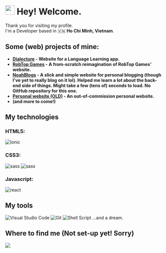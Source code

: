 <h1><img src="https://github.com/hoangnamdev/hoangnamdev/assets/125788036/3f9dd30f-65eb-4acf-af5a-39f04fb20520" width="30"/> Hey! Welcome.</h1>

Thank you for visiting my profile.  
I'm a Developer based in 🇻🇳 **Ho Chi Minh, Vietnam**.

## Some (web) projects of mine:
- <b><a href="https://github.com/hoangnamdev/Dialecture">Dialecture</a> - Website for a Language Learning app.</b>
- <b><a href="https://github.com/hoangnamdev/RobTopGames-website">RobTop Games</a> - A from-scratch reimagination of RobTop Games' website.</b>
- <b><a href="https://noahblogs.onrender.com/">NoahBlogs</a> - A slick and simple website for personal blogging (though I've yet to really blog on it lol). Helped me learn a lot about the back-end side of things. Might take a few (tens of) seconds to load. No GitHub repository for this one.</b>
- <b><a href="https://github.com/hoangnamdev/personal-website">Personal website (OLD)</a> - An out-of-commission personal website.</b>
- <b>(and more to come!)</b>


## My technologies
### HTML5:
<p>
  <img alt="Ionic" src="https://img.shields.io/badge/Ionic-%233880FF.svg?style=for-the-badge&logo=Ionic&logoColor=white"/>
</p>

### CSS3:
<p>
  <img alt="sass" src="https://img.shields.io/badge/SASS-hotpink.svg?style=for-the-badge&logo=SASS&logoColor=white"/>
  <img alt="sass" src="https://img.shields.io/badge/tailwindcss-%2338B2AC.svg?style=for-the-badge&logo=tailwind-css&logoColor=white"/>
</p>

### Javascript: 
<p>
  <img alt="react" src="https://img.shields.io/badge/react-%2320232a.svg?style=for-the-badge&logo=react&logoColor=%2361DAFB"/>
</p>

## My tools
<p>
  <img alt="Visual Studio Code" src="https://img.shields.io/badge/Visual%20Studio%20Code-0078d7.svg?style=for-the-badge&logo=visual-studio-code&logoColor=white" />  
  <img alt="Git" src="https://img.shields.io/badge/git-%23F05033.svg?style=for-the-badge&logo=git&logoColor=white" />  
  <img alt="Shell Script" src="https://img.shields.io/badge/shell_script-%23121011.svg?style=for-the-badge&logo=gnu-bash&logoColor=white"/>
  ...and a dream.
</p>

## Where to find me (Not set-up yet! Sorry)
<p>
  <img src="https://img.shields.io/badge/My%20Portfolio-%23000000.svg?style=for-the-badge&logo=firefox&logoColor=#FF7139" />
</p>
